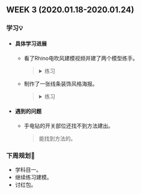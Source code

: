 WEEK 3 (2020.01.18-2020.01.24)
----------------------------

### 学习💡

+ ####  具体学习进展

  + 看了Rhino电吹风建模视频并建了两个模型练手。

    > <details><summary>练习</summary><p><p align="center"></p><img src="https://raw.githubusercontent.com/windkaku/Bin/master/Weekly%20Report/img/%E6%89%8B%E7%94%B5%E9%92%BB(%E5%8D%8A%E6%88%90%E5%93%81).png" alt="手电钻(半成品)(看不见的话移步Bin/Weekly Report/img)" width="280"/></p><img src="https://raw.githubusercontent.com/windkaku/Bin/master/Weekly%20Report/img/%E6%B0%B4%E7%AE%A1%E7%81%AF.png" alt="水管灯(看不见的话移步Bin/Weekly Report/img)" width="280"/></details>

  + 制作了一张线条装饰风格海报。

    > <details><summary>练习</summary><p><p align="center"></p><img src="https://raw.githubusercontent.com/windkaku/Bin/master/Weekly%20Report/img/%E9%BC%A0%E5%B9%B4%E5%A4%A7%E5%90%89.png" alt="鼠年大吉(看不见的话移步Bin/Weekly Report/img)" width="600"/></p></details>


+ #### 遇到的问题

  + 手电钻的开关部位还找不到方法建出。

    > 能找到方法的。
  
    

### 下周规划👻

+ 学科目一。
+ 继续练习建模。
+ 讨红包。

